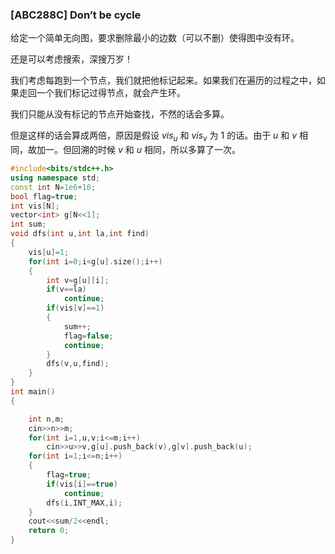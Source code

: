 ### [ABC288C] Don’t be cycle 

给定一个简单无向图，要求删除最小的边数（可以不删）使得图中没有环。

还是可以考虑搜索，深搜万岁！

我们考虑每跑到一个节点，我们就把他标记起来。如果我们在遍历的过程之中，如果走回一个我们标记过得节点，就会产生环。

我们只能从没有标记的节点开始查找，不然的话会多算。

但是这样的话会算成两倍，原因是假设 $vis_u$ 和 $vis_v$ 为 $1$ 的话。由于 $u$ 和 $v$ 相同，故加一。但回溯的时候 $v$ 和 $u$ 相同，所以多算了一次。


```cpp
#include<bits/stdc++.h>
using namespace std;
const int N=1e6+10;
bool flag=true;
int vis[N];
vector<int> g[N<<1];	
int sum;
void dfs(int u,int la,int find)
{		
	vis[u]=1;
	for(int i=0;i<g[u].size();i++)
	{
		int v=g[u][i];
		if(v==la)
			continue;
		if(vis[v]==1)
		{
			sum++;
			flag=false;
			continue;
		}		
		dfs(v,u,find);
	}
}
int main()
{

	int n,m;
	cin>>n>>m;
	for(int i=1,u,v;i<=m;i++)
		cin>>u>>v,g[u].push_back(v),g[v].push_back(u);
	for(int i=1;i<=n;i++)
	{
		flag=true;
		if(vis[i]==true)
			continue;
		dfs(i,INT_MAX,i);
	}
	cout<<sum/2<<endl;
	return 0;
}

```

